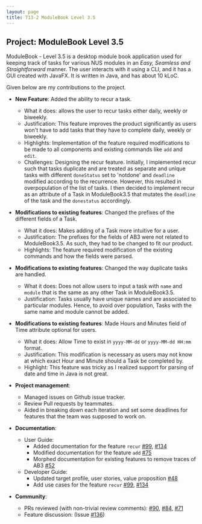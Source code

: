```yaml
---
layout: page
title: T13-2 ModuleBook Level 3.5
---
```


## Project: ModuleBook Level 3.5

ModuleBook - Level 3.5 is a desktop module book application used for keeping track of tasks for various NUS modules
in an *Easy, Seamless and Straightforward* manner. 
The user interacts with it using a CLI, and it has a GUI created with JavaFX. It is written in Java, and has about 10 kLoC.

Given below are my contributions to the project.

* **New Feature**: Added the ability to recur a task.
  * What it does: allows the user to recur tasks either daily, weekly or biweekly.
  * Justification: This feature improves the product significantly as users won't have to add tasks that they have to complete daily, weekly or biweekly.
  * Highlights: Implementation of the feature required modifications to be made to all components and existing commands like `add` and `edit`.
  * Challenges: Designing the recur feature. Initially, I implemented recur such that tasks duplicate and are treated as separate and unique tasks
    with different `doneStatus` set to 'notdone' and `deadline` modified according to the recurrence. However, this resulted in overpopulation of the list of tasks.
    I then decided to implement recur as an attribute of a Task in ModuleBook3.5 that mutates the `deadline` of the task and the `donestatus` accordingly.

* **Modifications to existing features**: Changed the prefixes of the different fields of a Task.
  * What it does: Makes adding of a Task more intuitive for a user.
  * Justification: The prefixes for the fields of AB3 were not related to ModuleBook3.5. As such, they had to be changed to fit our product.
  * Highlights: The feature required modification of the existing commands and how the fields were parsed. 

* **Modifications to existing features**: Changed the way duplicate tasks are handled.
    * What it does: Does not allow users to input a task with `name` and `module` that is the same as any other Task in ModuleBook3.5.
    * Justification: Tasks usually have unique names and are associated to particular modules.
        Hence, to avoid over population, Tasks with the same name and module cannot be added.
 
* **Modifications to existing features**: Made Hours and Minutes field of Time attribute optional for users.
    * What it does: Allow Time to exist in `yyyy-MM-dd` or `yyyy-MM-dd HH:mm` format.
    * Justification: This modification is necessary as users may not know at which exact Hour and Minute should a Task be completed by.
    * Highlight: This feature was tricky as I realized support for parsing of date and time in Java is not great.


* **Project management**:
  * Managed issues on Github issue tracker.
  * Review Pull requests by teammates.
  * Aided in breaking down each iteration and set some deadlines for features that the team was supposed to work on.

* **Documentation**:
  * User Guide:
    * Added documentation for the feature `recur` [\#99](https://github.com/AY2021S2-CS2103T-T13-2/tp/pull/99), [\#134](https://github.com/AY2021S2-CS2103T-T13-2/tp/pull/134)
    * Modified documentation for the feature `add` [\#75](https://github.com/AY2021S2-CS2103T-T13-2/tp/pull/75)
    * Morphed documentation for existing features to remove traces of AB3 [\#52](https://github.com/AY2021S2-CS2103T-T13-2/tp/pull/52)
  * Developer Guide:
    * Updated target profile, user stories, value proposition [\#48](https://github.com/AY2021S2-CS2103T-T13-2/tp/pull/48)
    * Add use cases for the feature `recur` [\#99](https://github.com/AY2021S2-CS2103T-T13-2/tp/pull/99), [\#134](https://github.com/AY2021S2-CS2103T-T13-2/tp/pull/134)

* **Community**:
  * PRs reviewed (with non-trivial review comments): [\#90](https://github.com/AY2021S2-CS2103T-T13-2/tp/pull/90), [\#84](https://github.com/AY2021S2-CS2103T-T13-2/tp/pull/84), [\#71](https://github.com/AY2021S2-CS2103T-T13-2/tp/pull/71)
  * Feature discussion: (Issue [\#136](https://github.com/AY2021S2-CS2103T-T13-2/tp/issues/136))
  
